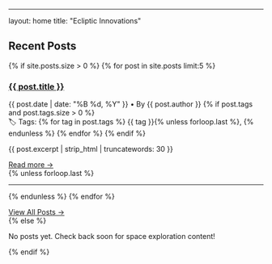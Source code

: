 ---
layout: home
title: "Ecliptic Innovations"


## Recent Posts

{% if site.posts.size > 0 %}
  {% for post in site.posts limit:5 %}
    <div class="post-preview">
      <h3><a href="{{ post.url | relative_url }}">{{ post.title }}</a></h3>
      <p class="post-meta">
        {{ post.date | date: "%B %d, %Y" }} • By {{ post.author }}
        {% if post.tags and post.tags.size > 0 %}
          <br>🏷️ Tags: 
          {% for tag in post.tags %}
            <span class="tag">{{ tag }}</span>{% unless forloop.last %}, {% endunless %}
          {% endfor %}
        {% endif %}
      </p>
      <p>{{ post.excerpt | strip_html | truncatewords: 30 }}</p>
      <a href="{{ post.url | relative_url }}" class="read-more">Read more →</a>
    </div>
    {% unless forloop.last %}<hr>{% endunless %}
  {% endfor %}
  
  <div class="all-posts-link">
    <a href="/posts/" class="btn">View All Posts →</a>
  </div>
{% else %}
  <p>No posts yet. Check back soon for space exploration content!</p>
{% endif %}
